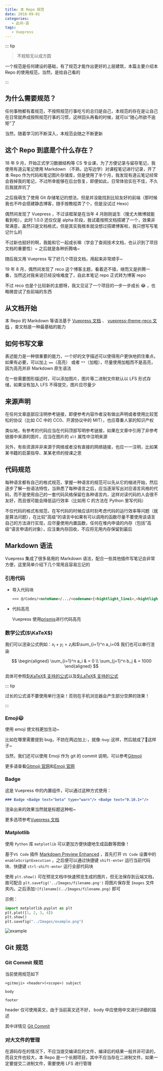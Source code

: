 ```yaml
---
title: 本 Repo 规范
date: 2018-09-01
categories:
   - 此间·语
tags:
   - Vuepress
---
```


::: tip

> 不规矩无以成方圆

一个规范是任何建设的基础，有了规范才能作出更好的上层建筑，本篇主要介绍本 Repo 的使用规范，当然，是给自己看的

:::

<!-- more -->

## 为什么需要规范？

任何事物都有着规范，不按照规范行事吃亏的总归是自己，本规范的存在是让自己在日常就养成按照规范行事的习惯，这样回头再看的时候，就可以“随心所欲不逾矩”了

当然，随着学习的不断深入，本规范会随之不断更新

## 这个 Repo 到底是个什么存在？

18 年 9 月，开始正式学习数据结构等 CS 专业课，为了方便记录与留存笔记，我使用有道云笔记使用 Markdown （不熟，边写边学）对课程笔记进行记录，开了本 Repo 作为代码和笔记图片存储库，但是使用了半个月，我发现有道云笔记经常会吞掉我的笔记，不过所幸能够在后台恢复，即便如此，日常体验实在不佳，不久后我就弃坑了

之后我萌生了使用 Git 存储笔记的想法，但是并没能找到比较友好的前端（那时候我也不咋会搭建静态博客，随手按教程弄了个，但是没试过 Hexo）

偶然间发现了 Vuepress ，不过该框架是在当年 4 月刚刚诞生（搜尤大微博就能看到啦），此时 1.0.0 还仅仅是 alpha 阶段，我试着按照文档搭建了一个，效果非常满意，虽然只是文档格式，但是其实我根本就没想过搭建博客啦，我只想写写笔记什么的

不过新也挺好的啊，我能和它一起成长嘛（学会了查阅技术文档，也认识到了项目文档的重要性）\~ 之后就是各种折腾咯\~

随后我又用 Vuepress 写了好几个项目文档，用起来非常顺手~

19 年 8 月，偶然间发现了 reco 这个博客主题，看着还不错，继而又是折腾一番，当然这对我来说已经没啥难度了，自此本笔记 repo 正式转为博客 repo

不过 reco 也是个比较新的主题呀，我又见证了一个项目的一步一步成长 :joy: ，也略微尝试了些前端的东西

## 从文档开始

本 Repo 的 Markdown 等语法基于 [Vuepress 文档](https://vuepress.vuejs.org/) 、 [vuepress-theme-reco 文档](https://vuepress-theme-reco.recoluan.com/) ，查文档是一种最基础的能力

## 如何书写文章

表述能力是一种很重要的能力，一个好的文字描述可以使得用户更快地抓住重点，如果有必要，可以加上 `==`（高亮） 或者 `**`（加粗），尽量使用加粗而不是高亮，因为高亮并非 Markdown 原生语法

在一些需要图形描述时，可以添加图片，图片等二进制文件默认以 LFS 形式存储，如果没有加入 LFS 不得提交，图片应尽量少

## 来源声明

在任何文章底部应注明参考链接，即便参考内容作者没有做出声明或者使用比较宽松的协议（比如 CC 中的 CC0、开源协议中的 MIT），也应尊重人家的知识产权

类似地，有参考的代码应当在代码顶部写明参考链接，如果在文章中引用了非参考链接中来源的图片，应当在图片的 `alt` 属性中注明来源

另外，有些资源并非来源于网络或者没有直接的网络链接，也应一一注明，比如某某书籍的启蒙指导、某某老师的授课之恩

## 代码规范

每种语言都有自己的格式规范，掌握一种语言的规范可以先从它的缩进开始，然后逐步了解一些语法特性，当熟悉了每种语言之后，应当逐渐写出对应语言风格的代码，而不是使用自己的一套代码风格保留在各种语言内，这样对读代码的人会很不友好，而且很可能会降低运行效率（比如用 C 的方法在 Python 里写代码）

不仅代码的格式有规范，在写代码的时候应该时刻考虑代码的运行效率等问题（就是算法问题），在比较“高级“的语言中如果有可以调用的函数尽量不要使用该语言自己的方法进行实现，应尽量使用内置函数，任何在堆内申请的内存（包括”高级“语言申请的对象），应注重内存回收，不应将无用内存保留到最后

## Markdown 语法

Vuepress 集成了很多易用的 Markdown 语法，配合一些其他插件写笔记会非常方便，这里简单介绍下几个常用且容易忘记的

### 引用代码

-  导入代码块

   ```md
   <<< @/Codes/<noteName>/.../<codename>{<hightlight_line1>,<hightlight_line2>}
   ```

-  代码高亮

   Vuepress 使用[prismjs](https://prismjs.com/#languages-list)进行代码高亮

### 数学公式($\KaTeX$)

我们可以渲染公式例如：$x_i + y_i = z_i$和$\sum_{i=1}^n a_i=0$
我们也可以单行渲染

$$
\begin{aligned}
\sum_{i=1}^n a_i & = 0 \\
\sum_{j=1}^n b_j & = 1000
\end{aligned}
$$

具体可参照[$\KaTeX$ 支持的公式](https://katex.org/docs/supported.html)以及[$\LaTeX$ 支持的公式](https://math.meta.stackexchange.com/questions/5020/mathjax-basic-tutorial-and-quick-reference)

::: tip

过长的公式请不要使用单行渲染！否则在手机浏览器会产生部分空屏的效果！

:::

### Emoji:smiley:

使用 emoji 使文档更加生动~

比如在哪里需要提到 bug，不妨在两边加上:，就像`:bug:`这样，然后就成了:bug:这样子~

当然，我们还可以使用 Emoji 作为 git 的 commit 说明，可以参考[Gitmoji](./Discovery/05_Git_Commit.md)

更多请查看[Gitmoji 官网](http://gitmoji.carloscuesta.me/)和[Emoji 官网](https://emojipedia.org/)

### Badge <Badge text="beta" type="warn"/> <Badge text="0.10.1+"/>

这是 Vuepress 中的内置组件，可以通过这种方式使用：

```md
### Badge <Badge text="beta" type="warn"/> <Badge text="0.10.1+"/>
```

渲染出来的效果当然就是标题这种啦~

更多选项参考[Vuepress 文档](https://vuepress.vuejs.org/zh/guide/using-vue.html)

### Matplotlib

使用 `Python` 库 `matplotlib` 可以更加方便快捷地生成函数等图像！

基于`VS Code` 插件 [Markdown Preview Enhanced](https://shd101wyy.github.io/markdown-preview-enhanced/#/zh-cn/code-chunk) ，首先打开 `VS Code` 设置中的 `enableScriptExecution` ，之后便可以通过快捷键 `shift-enter` 运行当前代码块、快捷键 `ctrl-shift-enter` 运行全部代码块

使用 `plt.show()` 可在预览文档中快速预览生成的图片，但无法保存到云端文档，故可配合 `plt.savefig('../Images/filename.png')` 将图片保存至 `Images` 文件夹内，之后添加`![filename](../Images/filename.png)` 即可

示例：

```python {cmd=true matplotlib=true hide=true}
import matplotlib.pyplot as plt
plt.plot([1, 2, 3, 4])
plt.show()
plt.savefig("../Images/example.png")
```

![example](../Images/example.png)

## Git 规范

### Git Commit 规范

当前使用规范如下

```
<gitmoji> <header>(<scope>) subject

body

footer
```

header 仅可使用英文，由于当前英文还不好， body 中应使用中文进行详细的描述

其中详情见 [Git Commit](05_Git_Handbook.md)

### 对大文件的管理

在源码存在的情况下，不应当提交编译后的文件，编译后的结果一般并非可读的，而且文件也较大，本 Repo 是一个长期项目，其中不应当存在二进制文件，如果一定要提交二进制文件，需要使用 LFS 进行管理
